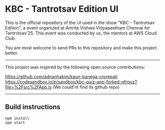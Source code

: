 # KBC - Tantrotsav Edition UI

This is the official repository of the UI used in the show "KBC - Tantrotsav Edition", a event organized at Amrita Vishwa Vidyapeetham Chennai for Tantrotsav'25. This event was conducted by us, the mentors at AWS Cloud Club.

You are most welcome to send PRs to this repository and make this project better. 

____
This project was inspired by the following open source contributions:

https://github.com/adnanhakim/kaun-banega-crorepati
https://codesandbox.io/p/sandbox/kbc-quiz-app-forked-qfrpuz?file=%2Fsrc%2FApp.js (We could'nt find its github repo)
___
## Build instructions
```
npm install
npm start
```


